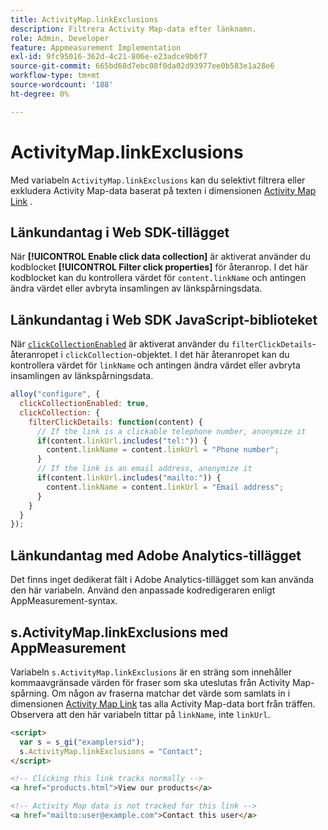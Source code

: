 ```yaml
---
title: ActivityMap.linkExclusions
description: Filtrera Activity Map-data efter länknamn.
role: Admin, Developer
feature: Appmeasurement Implementation
exl-id: 9fc95016-362d-4c21-806e-e23adce9b6f7
source-git-commit: 665bd68d7ebc08f0da02d93977ee0b583e1a28e6
workflow-type: tm+mt
source-wordcount: '188'
ht-degree: 0%

---
```


# ActivityMap.linkExclusions

Med variabeln `ActivityMap.linkExclusions` kan du selektivt filtrera eller exkludera Activity Map-data baserat på texten i dimensionen [ Activity Map Link](/help/components/dimensions/activity-map-link.md) .

## Länkundantag i Web SDK-tillägget

När **[!UICONTROL Enable click data collection]** är aktiverat använder du kodblocket **[!UICONTROL Filter click properties]** för återanrop. I det här kodblocket kan du kontrollera värdet för `content.linkName` och antingen ändra värdet eller avbryta insamlingen av länkspårningsdata.

## Länkundantag i Web SDK JavaScript-biblioteket

När [`clickCollectionEnabled`](https://experienceleague.adobe.com/sv/docs/experience-platform/web-sdk/commands/configure/clickcollectionenabled) är aktiverat använder du `filterClickDetails`-återanropet i `clickCollection`-objektet. I det här återanropet kan du kontrollera värdet för `linkName` och antingen ändra värdet eller avbryta insamlingen av länkspårningsdata.

```js
alloy("configure", {
  clickCollectionEnabled: true,
  clickCollection: {
    filterClickDetails: function(content) {
      // If the link is a clickable telephone number, anonymize it
      if(content.linkUrl.includes("tel:")) {
        content.linkName = content.linkUrl = "Phone number";
      }
      // If the link is an email address, anonymize it
      if(content.linkUrl.includes("mailto:")) {
        content.linkName = content.linkUrl = "Email address";
      }
    }
  }
});
```

## Länkundantag med Adobe Analytics-tillägget

Det finns inget dedikerat fält i Adobe Analytics-tillägget som kan använda den här variabeln. Använd den anpassade kodredigeraren enligt AppMeasurement-syntax.

## s.ActivityMap.linkExclusions med AppMeasurement

Variabeln `s.ActivityMap.linkExclusions` är en sträng som innehåller kommaavgränsade värden för fraser som ska uteslutas från Activity Map-spårning. Om någon av fraserna matchar det värde som samlats in i dimensionen [Activity Map Link](/help/components/dimensions/activity-map-link.md) tas alla Activity Map-data bort från träffen. Observera att den här variabeln tittar på `linkName`, inte `linkUrl`.

```html
<script>
  var s = s_gi("examplersid");
  s.ActivityMap.linkExclusions = "Contact";
</script>

<!-- Clicking this link tracks normally -->
<a href="products.html">View our products</a>

<!-- Activity Map data is not tracked for this link -->
<a href="mailto:user@example.com">Contact this user</a>
```
